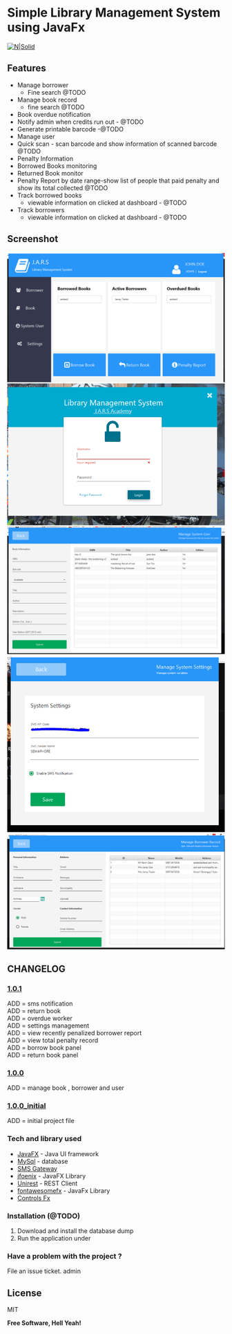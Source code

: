 # Simple Library Management System using JavaFx

[![N|Solid](https://jaxenter.com/wp-content/uploads/2013/03/javafx.1.png)](#)

## Features
* Manage borrower
    * Fine search @TODO
* Manage book record
    * fine search @TODO
* Book overdue notification
* Notify admin when credits run out  - @TODO
* Generate printable barcode -@TODO
* Manage user
* Quick scan - scan barcode and show information of scanned barcode @TODO
* Penalty Information
* Borrowed Books monitoring
* Returned Book monitor
* Penalty Report by date range-show list of people that paid penalty and show its total collected @TODO
* Track borrowed books 
    * viewable information on clicked at dashboard - @TODO
* Track borrowers
    * viewable information on clicked at dashboard - @TODO

## Screenshot
![](docs/dashboard.PNG)
![](docs/login.PNG)
![](docs/manage_book.PNG)
![](docs/manage_settings.PNG)
![](docs/manage_user.PNG)


## CHANGELOG
### [1.0.1](https://github.com/kevindaus/library-management-system-javafx/releases/tag/1.0.1)
ADD = sms notification <br />
ADD = return book  <br />
ADD = overdue worker <br />
ADD = settings management <br />
ADD = view recently penalized borrower report <br />
ADD = view total penalty record  <br />
ADD = borrow book panel <br />
ADD = return book panel <br />

### [1.0.0](https://github.com/kevindaus/library-management-system-javafx/releases/tag/1.0.0)
ADD = manage book , borrower and user

### [1.0.0_initial](https://github.com/kevindaus/library-management-system-javafx/releases/tag/1.0.0)
ADD = initial project file

### Tech and library used
* [JavaFX](http://www.oracle.com/technetwork/java/javafx/overview/index.html) - Java UI framework
* [MySql](https://www.mysql.com/) - database
* [SMS Gateway](https://semaphore.co/)
* [jfoenix](http://www.jfoenix.com/) - JavaFX Library
* [Unirest](http://unirest.io/) - REST Client
* [fontawesomefx](https://bitbucket.org/Jerady/fontawesomefx) - JavaFx Library
* [Controls Fx](http://fxexperience.com/controlsfx/)

### Installation (@TODO)
1. Download and install the database dump
2. Run the application under 


### Have a problem with the project ? 
File an issue ticket. admin




License
----

MIT

**Free Software, Hell Yeah!**

